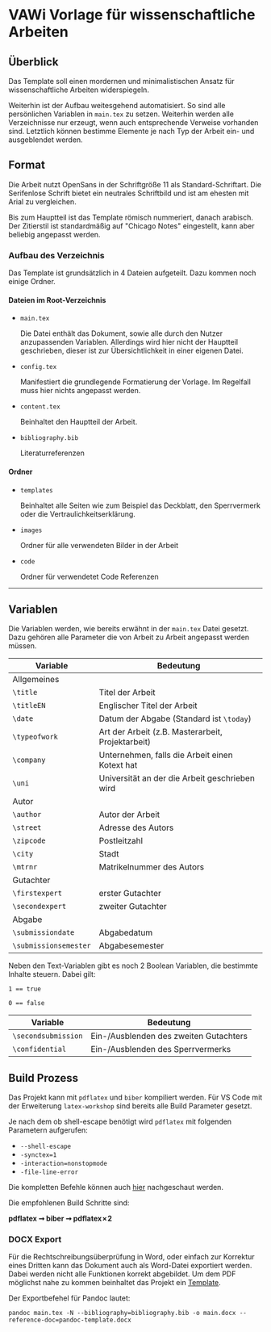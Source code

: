 # VAWi Vorlage für wissenschaftliche Arbeiten

## Überblick

Das Template soll einen mordernen und minimalistischen Ansatz für wissenschaftliche Arbeiten widerspiegeln.

Weiterhin ist der Aufbau weitesgehend automatisiert. So sind alle persönlichen Variablen in `main.tex` zu setzen. Weiterhin werden alle Verzeichnisse nur erzeugt, wenn auch entsprechende Verweise vorhanden sind. Letztlich können bestimme Elemente je nach Typ der Arbeit ein- und ausgeblendet werden.

## Format

Die Arbeit nutzt OpenSans in der Schriftgröße 11 als Standard-Schriftart. Die Serifenlose Schrift bietet ein neutrales Schriftbild und ist am ehesten mit Arial zu vergleichen.

Bis zum Hauptteil ist das Template römisch nummeriert, danach arabisch. Der Zitierstil ist standardmäßig auf "Chicago Notes" eingestellt, kann aber beliebig angepasst werden.

### Aufbau des Verzeichnis

Das Template ist grundsätzlich in 4 Dateien aufgeteilt. Dazu kommen noch einige Ordner.

#### Dateien im Root-Verzeichnis

- `main.tex`

   Die Datei enthält das Dokument, sowie alle durch den Nutzer anzupassenden Variablen. Allerdings wird hier nicht der Hauptteil geschrieben, dieser ist zur Übersichtlichkeit in einer eigenen Datei.
- `config.tex`

   Manifestiert die grundlegende Formatierung der Vorlage. Im Regelfall muss hier nichts angepasst werden.
- `content.tex`

   Beinhaltet den Hauptteil der Arbeit.
- `bibliography.bib`

   Literaturreferenzen

#### Ordner

- `templates`

   Beinhaltet alle Seiten wie zum Beispiel das Deckblatt, den Sperrvermerk oder die Vertraulichkeitserklärung.
- `images`

   Ordner für alle verwendeten Bilder in der Arbeit
- `code`

   Ordner für verwendetet Code Referenzen

---

## Variablen

Die Variablen werden, wie bereits erwähnt in der `main.tex` Datei gesetzt. Dazu gehören alle Parameter die von Arbeit zu Arbeit angepasst werden müssen.

| Variable | Bedeutung |
--- | ---
Allgemeines |
`\title` | Titel der Arbeit
`\titleEN` | Englischer Titel der Arbeit
`\date` | Datum der Abgabe (Standard ist `\today`)
`\typeofwork` | Art der Arbeit (z.B. Masterarbeit, Projektarbeit)
`\company` | Unternehmen, falls die Arbeit einen Kotext hat
`\uni` | Universität an der die Arbeit geschrieben wird
Autor |
`\author` | Autor der Arbeit
`\street` | Adresse des Autors
`\zipcode` | Postleitzahl
`\city` | Stadt
`\mtrnr` | Matrikelnummer des Autors
Gutachter |
`\firstexpert` | erster Gutachter
`\secondexpert` | zweiter Gutachter
Abgabe |
`\submissiondate` | Abgabedatum
`\submissionsemester` | Abgabesemester

Neben den Text-Variablen gibt es noch 2 Boolean Variablen, die bestimmte Inhalte steuern. Dabei gilt: 

`1 == true`

`0 == false`

| Variable | Bedeutung |
--- | ---
`\secondsubmission` | Ein-/Ausblenden des zweiten Gutachters
`\confidential` | Ein-/Ausblenden des Sperrvermerks


## Build Prozess

Das Projekt kann mit `pdflatex` und `biber` kompiliert werden. Für VS Code mit
der Erweiterung `latex-workshop` sind bereits alle Build Parameter gesetzt.

Je nach dem ob shell-escape benötigt wird `pdflatex` mit folgenden
Parametern aufgerufen:

- `--shell-escape`
- `-synctex=1`
- `-interaction=nonstopmode`
- `-file-line-error`

Die kompletten Befehle können auch [hier](.vscode/settings.json) nachgeschaut
werden.

Die empfohlenen Build Schritte sind:

**pdflatex ➞ biber ➞ pdflatex × 2**

### DOCX Export

Für die Rechtschreibungsüberprüfung in Word, oder einfach zur Korrektur eines
Dritten kann das Dokument auch als Word-Datei exportiert werden. Dabei werden
nicht alle Funktionen korrekt abgebildet. Um dem PDF möglichst nahe zu kommen
beinhaltet das Projekt ein [Template](pandoc-template.docx).

Der Exportbefehel für Pandoc lautet:

```shell
pandoc main.tex -N --bibliography=bibliography.bib -o main.docx --reference-doc=pandoc-template.docx
```